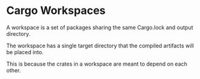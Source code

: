 # Cargo Workspaces

A workspace is a set of packages sharing the same Cargo.lock and output directory.

The workspace has a single target directory that the compiled artifacts will be placed into.

This is because the crates in a workspace are meant to depend on each other.

